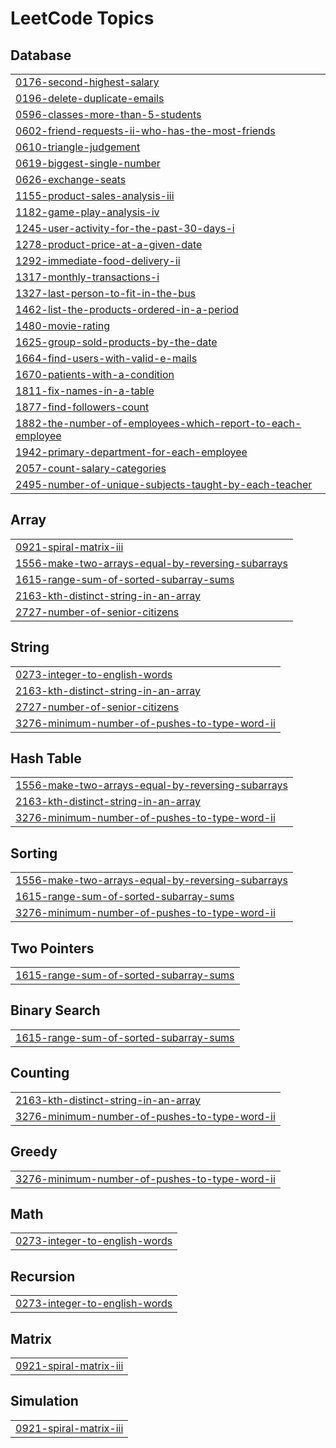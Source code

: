 
<!---LeetCode Topics Start-->
# LeetCode Topics
## Database
|  |
| ------- |
| [0176-second-highest-salary](https://github.com/apoorwagupta/Journey/tree/master/0176-second-highest-salary) |
| [0196-delete-duplicate-emails](https://github.com/apoorwagupta/Journey/tree/master/0196-delete-duplicate-emails) |
| [0596-classes-more-than-5-students](https://github.com/apoorwagupta/Journey/tree/master/0596-classes-more-than-5-students) |
| [0602-friend-requests-ii-who-has-the-most-friends](https://github.com/apoorwagupta/Journey/tree/master/0602-friend-requests-ii-who-has-the-most-friends) |
| [0610-triangle-judgement](https://github.com/apoorwagupta/Journey/tree/master/0610-triangle-judgement) |
| [0619-biggest-single-number](https://github.com/apoorwagupta/Journey/tree/master/0619-biggest-single-number) |
| [0626-exchange-seats](https://github.com/apoorwagupta/Journey/tree/master/0626-exchange-seats) |
| [1155-product-sales-analysis-iii](https://github.com/apoorwagupta/Journey/tree/master/1155-product-sales-analysis-iii) |
| [1182-game-play-analysis-iv](https://github.com/apoorwagupta/Journey/tree/master/1182-game-play-analysis-iv) |
| [1245-user-activity-for-the-past-30-days-i](https://github.com/apoorwagupta/Journey/tree/master/1245-user-activity-for-the-past-30-days-i) |
| [1278-product-price-at-a-given-date](https://github.com/apoorwagupta/Journey/tree/master/1278-product-price-at-a-given-date) |
| [1292-immediate-food-delivery-ii](https://github.com/apoorwagupta/Journey/tree/master/1292-immediate-food-delivery-ii) |
| [1317-monthly-transactions-i](https://github.com/apoorwagupta/Journey/tree/master/1317-monthly-transactions-i) |
| [1327-last-person-to-fit-in-the-bus](https://github.com/apoorwagupta/Journey/tree/master/1327-last-person-to-fit-in-the-bus) |
| [1462-list-the-products-ordered-in-a-period](https://github.com/apoorwagupta/Journey/tree/master/1462-list-the-products-ordered-in-a-period) |
| [1480-movie-rating](https://github.com/apoorwagupta/Journey/tree/master/1480-movie-rating) |
| [1625-group-sold-products-by-the-date](https://github.com/apoorwagupta/Journey/tree/master/1625-group-sold-products-by-the-date) |
| [1664-find-users-with-valid-e-mails](https://github.com/apoorwagupta/Journey/tree/master/1664-find-users-with-valid-e-mails) |
| [1670-patients-with-a-condition](https://github.com/apoorwagupta/Journey/tree/master/1670-patients-with-a-condition) |
| [1811-fix-names-in-a-table](https://github.com/apoorwagupta/Journey/tree/master/1811-fix-names-in-a-table) |
| [1877-find-followers-count](https://github.com/apoorwagupta/Journey/tree/master/1877-find-followers-count) |
| [1882-the-number-of-employees-which-report-to-each-employee](https://github.com/apoorwagupta/Journey/tree/master/1882-the-number-of-employees-which-report-to-each-employee) |
| [1942-primary-department-for-each-employee](https://github.com/apoorwagupta/Journey/tree/master/1942-primary-department-for-each-employee) |
| [2057-count-salary-categories](https://github.com/apoorwagupta/Journey/tree/master/2057-count-salary-categories) |
| [2495-number-of-unique-subjects-taught-by-each-teacher](https://github.com/apoorwagupta/Journey/tree/master/2495-number-of-unique-subjects-taught-by-each-teacher) |
## Array
|  |
| ------- |
| [0921-spiral-matrix-iii](https://github.com/apoorwagupta/Journey/tree/master/0921-spiral-matrix-iii) |
| [1556-make-two-arrays-equal-by-reversing-subarrays](https://github.com/apoorwagupta/Journey/tree/master/1556-make-two-arrays-equal-by-reversing-subarrays) |
| [1615-range-sum-of-sorted-subarray-sums](https://github.com/apoorwagupta/Journey/tree/master/1615-range-sum-of-sorted-subarray-sums) |
| [2163-kth-distinct-string-in-an-array](https://github.com/apoorwagupta/Journey/tree/master/2163-kth-distinct-string-in-an-array) |
| [2727-number-of-senior-citizens](https://github.com/apoorwagupta/Journey/tree/master/2727-number-of-senior-citizens) |
## String
|  |
| ------- |
| [0273-integer-to-english-words](https://github.com/apoorwagupta/Journey/tree/master/0273-integer-to-english-words) |
| [2163-kth-distinct-string-in-an-array](https://github.com/apoorwagupta/Journey/tree/master/2163-kth-distinct-string-in-an-array) |
| [2727-number-of-senior-citizens](https://github.com/apoorwagupta/Journey/tree/master/2727-number-of-senior-citizens) |
| [3276-minimum-number-of-pushes-to-type-word-ii](https://github.com/apoorwagupta/Journey/tree/master/3276-minimum-number-of-pushes-to-type-word-ii) |
## Hash Table
|  |
| ------- |
| [1556-make-two-arrays-equal-by-reversing-subarrays](https://github.com/apoorwagupta/Journey/tree/master/1556-make-two-arrays-equal-by-reversing-subarrays) |
| [2163-kth-distinct-string-in-an-array](https://github.com/apoorwagupta/Journey/tree/master/2163-kth-distinct-string-in-an-array) |
| [3276-minimum-number-of-pushes-to-type-word-ii](https://github.com/apoorwagupta/Journey/tree/master/3276-minimum-number-of-pushes-to-type-word-ii) |
## Sorting
|  |
| ------- |
| [1556-make-two-arrays-equal-by-reversing-subarrays](https://github.com/apoorwagupta/Journey/tree/master/1556-make-two-arrays-equal-by-reversing-subarrays) |
| [1615-range-sum-of-sorted-subarray-sums](https://github.com/apoorwagupta/Journey/tree/master/1615-range-sum-of-sorted-subarray-sums) |
| [3276-minimum-number-of-pushes-to-type-word-ii](https://github.com/apoorwagupta/Journey/tree/master/3276-minimum-number-of-pushes-to-type-word-ii) |
## Two Pointers
|  |
| ------- |
| [1615-range-sum-of-sorted-subarray-sums](https://github.com/apoorwagupta/Journey/tree/master/1615-range-sum-of-sorted-subarray-sums) |
## Binary Search
|  |
| ------- |
| [1615-range-sum-of-sorted-subarray-sums](https://github.com/apoorwagupta/Journey/tree/master/1615-range-sum-of-sorted-subarray-sums) |
## Counting
|  |
| ------- |
| [2163-kth-distinct-string-in-an-array](https://github.com/apoorwagupta/Journey/tree/master/2163-kth-distinct-string-in-an-array) |
| [3276-minimum-number-of-pushes-to-type-word-ii](https://github.com/apoorwagupta/Journey/tree/master/3276-minimum-number-of-pushes-to-type-word-ii) |
## Greedy
|  |
| ------- |
| [3276-minimum-number-of-pushes-to-type-word-ii](https://github.com/apoorwagupta/Journey/tree/master/3276-minimum-number-of-pushes-to-type-word-ii) |
## Math
|  |
| ------- |
| [0273-integer-to-english-words](https://github.com/apoorwagupta/Journey/tree/master/0273-integer-to-english-words) |
## Recursion
|  |
| ------- |
| [0273-integer-to-english-words](https://github.com/apoorwagupta/Journey/tree/master/0273-integer-to-english-words) |
## Matrix
|  |
| ------- |
| [0921-spiral-matrix-iii](https://github.com/apoorwagupta/Journey/tree/master/0921-spiral-matrix-iii) |
## Simulation
|  |
| ------- |
| [0921-spiral-matrix-iii](https://github.com/apoorwagupta/Journey/tree/master/0921-spiral-matrix-iii) |
<!---LeetCode Topics End-->